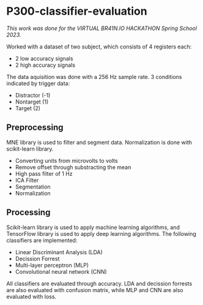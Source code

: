 # P300-classifier-evaluation

*This work was done for the VIRTUAL BR41N.IO HACKATHON Spring School 2023.*

Worked with a dataset of two subject, which consists of 4 registers each:

* 2 low accuracy signals
* 2 high accuracy signals

The data aquisition was done with a 256 Hz sample rate. 3 conditions indicated by trigger data:

* Distractor (-1)
* Nontarget (1)
* Target (2)

## Preprocessing

MNE library is used to filter and segment data. Normalization is done with scikit-learn library.

* Converting units from microvolts to volts
* Remove offset through substracting the mean
* High pass filter of 1 Hz
* ICA Filter
* Segmentation
* Normalization

## Processing

Scikit-learn library is used to apply machine learning algorithms, and TensorFlow library is used to apply deep learning algorithms. The following classifiers are implemented:

* Linear Discriminant Analysis (LDA)
* Decission Forrest
* Multi-layer perceptron (MLP)
* Convolutional neural network (CNN)

All classifiers are evaluated through accuracy. LDA and decission forrests are also evaluated with confusion matrix, while MLP and CNN are also evaluated with loss.
